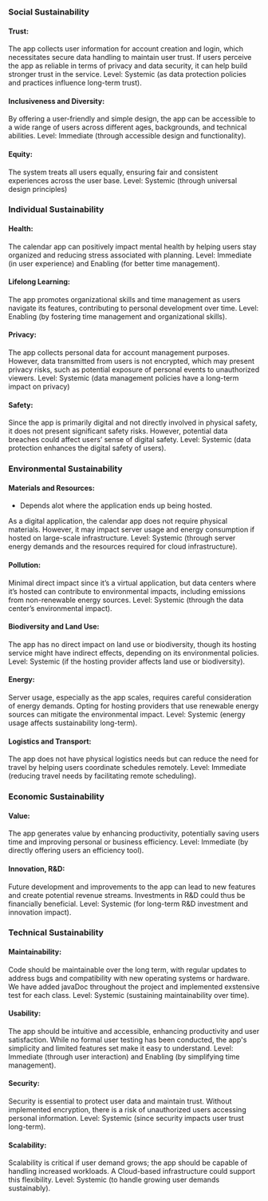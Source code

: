 ### Social Sustainability

#### Trust:

The app collects user information for account creation and login, which necessitates secure data handling to maintain user trust. If users perceive the app as reliable in terms of privacy and data security, it can help build stronger trust in the service.
Level: Systemic (as data protection policies and practices influence long-term trust).

#### Inclusiveness and Diversity:

By offering a user-friendly and simple design, the app can be accessible to a wide range of users across different ages, backgrounds, and technical abilities.
Level: Immediate (through accessible design and functionality).

#### Equity:

The system treats all users equally, ensuring fair and consistent experiences across the user base.
Level: Systemic (through universal design principles)

### Individual Sustainability

#### Health:

The calendar app can positively impact mental health by helping users stay organized and reducing stress associated with planning.
Level: Immediate (in user experience) and Enabling (for better time management).

#### Lifelong Learning:

The app promotes organizational skills and time management as users navigate its features, contributing to personal development over time.
Level: Enabling (by fostering time management and organizational skills).

#### Privacy:

The app collects personal data for account management purposes. However, data transmitted from users is not encrypted, which may present privacy risks, such as potential exposure of personal events to unauthorized viewers.
Level: Systemic (data management policies have a long-term impact on privacy)

#### Safety:

Since the app is primarily digital and not directly involved in physical safety, it does not present significant safety risks. However, potential data breaches could affect users’ sense of digital safety.
Level: Systemic (data protection enhances the digital safety of users).

### Environmental Sustainability

#### Materials and Resources:

- Depends alot where the application ends up being hosted.

As a digital application, the calendar app does not require physical materials. However, it may impact server usage and energy consumption if hosted on large-scale infrastructure.
Level: Systemic (through server energy demands and the resources required for cloud infrastructure).

#### Pollution:

Minimal direct impact since it’s a virtual application, but data centers where it’s hosted can contribute to environmental impacts, including emissions from non-renewable energy sources.
Level: Systemic (through the data center’s environmental impact).

#### Biodiversity and Land Use:

The app has no direct impact on land use or biodiversity, though its hosting service might have indirect effects, depending on its environmental policies.
Level: Systemic (if the hosting provider affects land use or biodiversity).

#### Energy:

Server usage, especially as the app scales, requires careful consideration of energy demands. Opting for hosting providers that use renewable energy sources can mitigate the environmental impact.
Level: Systemic (energy usage affects sustainability long-term).

#### Logistics and Transport:

The app does not have physical logistics needs but can reduce the need for travel by helping users coordinate schedules remotely.
Level: Immediate (reducing travel needs by facilitating remote scheduling).

### Economic Sustainability

#### Value:

The app generates value by enhancing productivity, potentially saving users time and improving personal or business efficiency.
Level: Immediate (by directly offering users an efficiency tool).

#### Innovation, R&D:

Future development and improvements to the app can lead to new features and create potential revenue streams. Investments in R&D could thus be financially beneficial.
Level: Systemic (for long-term R&D investment and innovation impact).

### Technical Sustainability

#### Maintainability:

Code should be maintainable over the long term, with regular updates to address bugs and compatibility with new operating systems or hardware. We have added javaDoc throughout the project and implemented exstensive test for each class.
Level: Systemic (sustaining maintainability over time).

#### Usability:

The app should be intuitive and accessible, enhancing productivity and user satisfaction. While no formal user testing has been conducted, the app's simplicity and limited features set make it easy to understand.
Level: Immediate (through user interaction) and Enabling (by simplifying time management).

#### Security:

Security is essential to protect user data and maintain trust. Without implemented encryption, there is a risk of unauthorized users accessing personal information.
Level: Systemic (since security impacts user trust long-term).

#### Scalability:

Scalability is critical if user demand grows; the app should be capable of handling increased workloads. A Cloud-based infrastructure could support this flexibility.
Level: Systemic (to handle growing user demands sustainably).

